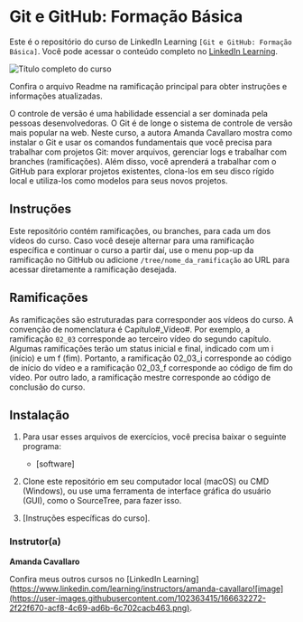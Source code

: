 # Git e GitHub: Formação Básica 
Este é o repositório do curso de LinkedIn Learning `[Git e GitHub: Formação Básica]`. Você pode acessar o conteúdo completo no [LinkedIn Learning][lil-course-url].

![Título completo do curso][lil-thumbnail-url] 

Confira o arquivo Readme na ramificação principal para obter instruções e informações atualizadas. 

O controle de versão é uma habilidade essencial a ser dominada pela pessoas desenvolvedoras. O Git é de longe o sistema de controle de versão mais popular na web. Neste curso, a autora Amanda Cavallaro mostra como instalar o Git e usar os comandos fundamentais que você precisa para trabalhar com projetos Git: mover arquivos, gerenciar logs e trabalhar com branches (ramificações). Além disso, você aprenderá a trabalhar com o GitHub para explorar projetos existentes, clona-los em seu disco rígido local e utiliza-los como modelos para seus novos projetos.

## Instruções 
Este repositório contém ramificações, ou branches, para cada um dos vídeos do curso. Caso você deseje alternar para uma ramificação específica e continuar o curso a partir daí, use o menu pop-up da ramificação no GitHub ou adicione `/tree/nome_da_ramificação` ao URL para acessar diretamente a ramificação desejada. 

## Ramificações 
As ramificações são estruturadas para corresponder aos vídeos do curso. A convenção de nomenclatura é Capítulo#_Vídeo#. Por exemplo, a ramificação `02_03` corresponde ao terceiro vídeo do segundo capítulo. Algumas ramificações terão um status inicial e final, indicado com um i (início) e um f (fim). Portanto, a ramificação 02_03_i corresponde ao código de início do vídeo e a ramificação 02_03_f corresponde ao código de fim do vídeo. Por outro lado, a ramificação mestre corresponde ao código de conclusão do curso. 

## Instalação
1. Para usar esses arquivos de exercícios, você precisa baixar o seguinte programa: 
	- [software]
	
2. Clone este repositório em seu computador local (macOS) ou CMD (Windows), ou use uma ferramenta de interface gráfica do usuário (GUI), como o SourceTree, para fazer isso. 
3. [Instruções específicas do curso].

### Instrutor(a)

**Amanda Cavallaro**

Confira meus outros cursos no [LinkedIn Learning](https://www.linkedin.com/learning/instructors/amanda-cavallaro![image](https://user-images.githubusercontent.com/102363415/166632272-2f22f670-acf8-4c69-ad6b-6c702cacb463.png).

[0]: # (Replace these placeholder URLs with actual course URLs)
[lil-course-url]: https://www.linkedin.com/learning/building-a-graphql-project-with-react-js
[lil-thumbnail-url]: https://cdn.lynda.com/course/2875095/2875095-1615224395432-16x9.jpg


[1]: # (End of BP-Instruction ###############################################################################################)

